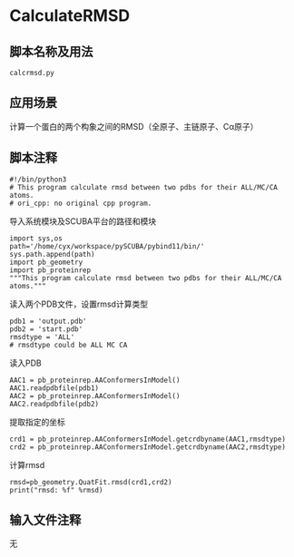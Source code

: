 # CalculateRMSD
## 脚本名称及用法
`calcrmsd.py`

## 应用场景
计算一个蛋白的两个构象之间的RMSD（全原子、主链原子、Cα原子）

## 脚本注释
```
#!/bin/python3
# This program calculate rmsd between two pdbs for their ALL/MC/CA atoms.
# ori_cpp: no original cpp program.
```
导入系统模块及SCUBA平台的路径和模块
```
import sys,os
path='/home/cyx/workspace/pySCUBA/pybind11/bin/'
sys.path.append(path)
import pb_geometry
import pb_proteinrep
"""This program calculate rmsd between two pdbs for their ALL/MC/CA atoms."""
```
读入两个PDB文件，设置rmsd计算类型
```
pdb1 = 'output.pdb'
pdb2 = 'start.pdb'
rmsdtype = 'ALL'
# rmsdtype could be ALL MC CA
```
读入PDB
```
AAC1 = pb_proteinrep.AAConformersInModel()
AAC1.readpdbfile(pdb1)
AAC2 = pb_proteinrep.AAConformersInModel()
AAC2.readpdbfile(pdb2)
```
提取指定的坐标
```
crd1 = pb_proteinrep.AAConformersInModel.getcrdbyname(AAC1,rmsdtype)
crd2 = pb_proteinrep.AAConformersInModel.getcrdbyname(AAC2,rmsdtype)
```
计算rmsd
```
rmsd=pb_geometry.QuatFit.rmsd(crd1,crd2)
print("rmsd: %f" %rmsd)
```

## 输入文件注释
无
